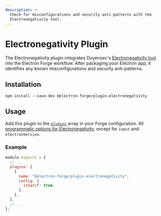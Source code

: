 ```yaml
---
description: >-
  Check for misconfigurations and security anti-patterns with the
  Electronegativity tool.
---
```


# Electronegativity Plugin

The Electronegativity plugin integrates Doyensec's [Electronegativity tool](https://github.com/doyensec/electronegativity#electronegativity) into the Electron Forge workflow. After packaging your Electron app, it identifies any known misconfigurations and security anti-patterns.

## Installation

```shell
npm install --save-dev @electron-forge/plugin-electronegativity
```

## Usage

Add this plugin to the [`plugins`](../configuration.md#plugins) array in your Forge configuration. All [programmatic options for Electronegativity](https://github.com/doyensec/electronegativity#programmatically), except for `input` and `electronVersion`.

### Example

```javascript title="forge.config.js"
module.exports = {
  // ...
  plugins: [
    {
      name: "@electron-forge/plugin-electronegativity",
      config: {
        isSarif: true,
      },
    },
  ],
  // ...
};
```

